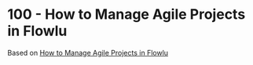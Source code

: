 # 100 - How to Manage Agile Projects in Flowlu

Based on [How to Manage Agile Projects in Flowlu](https://www.youtube.com/watch?v=ijFP4-b5o_E&list=PLIwGw2FMjKgVi1o8fthxzstgGpF15TqY1)
